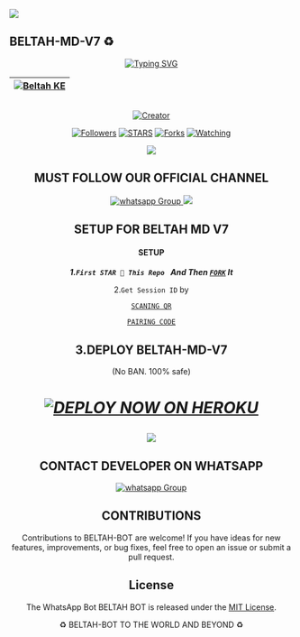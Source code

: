 <a><img src='https://i.imgur.com/LyHic3i.gif'/></a>
## BELTAH-MD-V7 ♻️ 
<div align="center">
<a href="https://git.io/typing-svg"><img src="https://readme-typing-svg.demolab.com?font=Black+Ops+One&size=50&pause=1000&color=1BAFBAFF&center=true&width=910&height=100&lines=BELTAH+MD+V7;A+WHATSAPP+BOT;CREATED+BY+BELTAH+TECH" alt="Typing SVG" /></a>
  </p>
<div align="center">

| [![Beltah KE](https://telegra.ph/file/dcce2ddee6cc7597c859a.jpg?lenght=50width=50)](https://github.com/Beltahtech)|
|----|

<p align="center">
  <a href="#"><img src="http://readme-typing-svg.herokuapp.com?color=d1fa02&center=true&vCenter=true&multiline=false&lines=BELTAH-MD-V7+Is+Safe+on+Heroku" alt="">
</p>
<p align="center">
<a href="#"><img title="Creator" src="https://img.shields.io/badge/Creator-BELTAH TECH-red.svg?style=for-the-badge&logo=github"></a>
<p/>
<p align="center">
<a href="https://github.com/popkid-ke? tab=followers"><img title="Followers" src="https://img.shields.io/github/followers/popkid-ke?label=Followers&style=social"></a>
<a href="https://github.com/popkid-ke/killer/stargazers/"><img title="STARS" src="https://img.shields.io/github/stars/popkid-ke/popkid-ke?&style=social"></a>
<a href="https://github.com/popkid-ke/popkid-ke/network/members"><img title="Forks" src="https://img.shields.io/github/forks/popkid-ke/popkid-ke?style=social"></a>
<a href="https://github.com/Beltatech/Beltah-Bot/watchers"><img title="Watching" src="https://img.shields.io/github/watchers/Beltahtech/Beltah-Bot?label=Watching&style=social"></a>

  <a><img src='https://i.imgur.com/LyHic3i.gif'/></a>
  
  ## MUST FOLLOW OUR OFFICIAL CHANNEL
<a href="https://whatsapp.com/channel/0029VaRHDBKKmCPKp9B2uH2F" target="_blank">
    <img alt="whatsapp Group" src="https://img.shields.io/badge/ Whatsapp Support Channel -25D366?style=for-the-badge&logo=whatsapp&logoColor=white" />
  </a>
<a><img src='https://i.imgur.com/LyHic3i.gif'/></a>

## SETUP FOR BELTAH MD V7
#### SETUP 

***1.`First STAR 🌟 This Repo ` And Then [`FORK`](https://github.com/Devbeltah/V7-Beltah/fork) It***

2.`Get Session ID` by 

[`SCANING QR`](https://beltah-pairing-cd08d1694a1f.herokuapp.com/qr) 
    
[`PAIRING CODE`](https://beltah-pairing-cd08d1694a1f.herokuapp.com/pair)

## 3.DEPLOY BELTAH-MD-V7
(No BAN. 100% safe) 
<h1 align="center">
 
 ***[![DEPLOY NOW ON HEROKU](https://www.herokucdn.com/deploy/button.svg)](https://dashboard.heroku.com/new?button-url=https://github.com/Devbeltah/V7-Beltah&template=https://github.com/Devbeltah/V7-Beltah.git)***

 <a><img src='https://i.imgur.com/LyHic3i.gif'/></a>

 ## CONTACT DEVELOPER ON WHATSAPP 
 
<a href="https://wa.me/254114141192" target="_blank">
    <img alt="whatsapp Group" src="https://img.shields.io/badge/ Beltah Tech contact -25D366?style=for-the-badge&logo=whatsapp&logoColor=white" />
  </a> 
</p>

## CONTRIBUTIONS

Contributions to BELTAH-BOT are welcome! If you have ideas for new features, improvements, or bug fixes, feel free to open an issue or submit a pull request. <br>

## License

The WhatsApp Bot BELTAH BOT is released under the [MIT License](https://opensource.org/licenses/MIT).

♻️ BELTAH-BOT TO THE WORLD AND BEYOND ♻️
